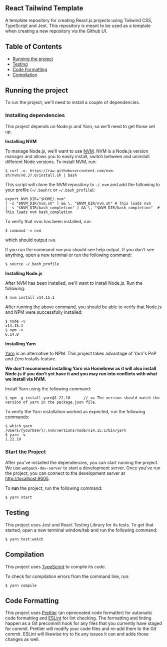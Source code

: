 ## React Tailwind Template

A template repository for creating React.js projects using Tailwind CSS, TypeScript and Jest. This repository is meant to be used as a template when creating a new repository via the Github UI.

## Table of Contents

- [Running the project](#running-the-project)
- [Testing](#testing)
- [Code Formatting](#code-formatting)
- [Compilation](#compilation)

## Running the project

To run the project, we'll need to install a couple of dependencies.

### Installing dependencies

This project depends on Node.js and Yarn, so we'll need to get those set up.

**Installing NVM**

To manage Node.js, we'll want to use [NVM](https://github.com/creationix/nvm). NVM is a Node.js version manager and allows you to easily install, switch between and uninstall different Node versions. To install NVM, run:

```
$ curl -o- https://raw.githubusercontent.com/nvm-sh/nvm/v0.37.0/install.sh | bash
```

This script will clone the NVM repository to `~/.nvm` and add the following to your profile (`~/.bashrc` or `~/.bash_profile`):

```
export NVM_DIR="$HOME/.nvm"
[ -s "$NVM_DIR/nvm.sh" ] && \. "$NVM_DIR/nvm.sh" # This loads nvm
[ -s "$NVM_DIR/bash_completion" ] && \. "$NVM_DIR/bash_completion"  # This loads nvm bash_completion
```

To verify that nvm has been installed, run:

```
$ command -v nvm
```

which should output `nvm`.

If you run the command `nvm` you should see help output. If you don't see anything, open a new terminal or run the following command:

```
$ source ~/.bash_profile
```

**Installing Node.js**

After NVM has been installed, we'll want to install Node.js. Run the following:

```
$ nvm install v14.15.1
```

After running the above command, you should be able to verify that Node.js and NPM were successfully installed:

```
$ node -v
v14.15.1
$ npm -v
6.14.8
```

**Installing Yarn**

[Yarn](https://yarnpkg.com/) is an alternative to NPM. This project takes advantage of Yarn's PnP and Zero Installs feature.

**We don't recommend installing Yarn via Homebrew as it will also install Node.js if you don't yet have it and you may run into conflicts with what we install via NVM.**

Install Yarn using the following command:

```
$ npm -g install yarn@1.22.10      // <= The version should match the version of yarn in the package.json file.
```

To verify the Yarn installation worked as expected, run the following commands:

```
$ which yarn
/Users/{yourUser}/.nvm/versions/node/v14.15.1/bin/yarn
$ yarn -v
1.22.10
```

### Start the Project

After you've installed the dependencies, you can start running the project. We use `webpack-dev-server` to start a development server. Once you've run the project, you can connect to the development server at [http://localhost:9005](http://localhost:9005).

To **run** the project, run the following command:

```
$ yarn start
```

## Testing

This project uses Jest and React Testing Library for its tests. To get that started, open a new terminal window/tab and run the following command:

```
$ yarn test:watch
```

## Compilation

This project uses [TypeScript](https://www.typescriptlang.org/docs/home.html) to compile its code.

To check for compilation errors from the command line, run:

```
$ yarn compile
```

## Code Formatting

This project uses [Prettier](https://prettier.io/) (an opinionated code formatter) for automatic code formatting and [ESLint](https://eslint.org/) for lint checking. The formatting and linting happen as a Git precommit hook for any files that you currently have staged for commit. Prettier will modify your code files and re-add them to the Git commit. ESLint will likewise try to fix any issues it can and adds those changes as well.
